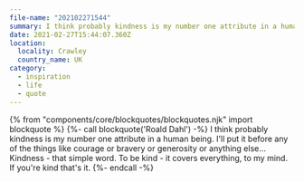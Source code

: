 ```yaml
---
file-name: "202102271544"
summary: I think probably kindness is my number one attribute in a human being. I'll put it before any of the things like courage or bravery or generosity or anything else.
date: 2021-02-27T15:44:07.360Z
location:
  locality: Crawley
  country_name: UK
category:
  - inspiration
  - life
  - quote
---
```

{% from "components/core/blockquotes/blockquotes.njk" import blockquote %}
{%- call blockquote('Roald Dahl') -%}
I think probably kindness is my number one attribute in a human being. I'll put it before any of the things like courage or bravery or generosity or anything else&hellip; Kindness - that simple word. To be kind - it covers everything, to my mind. If you're kind that's it.
{%- endcall -%}
